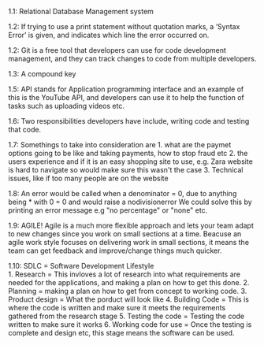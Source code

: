 1.1: Relational Database Management system

1.2: If trying to use a print statement without quotation marks, a ‘Syntax Error’ is given, and indicates which line the error occurred on.

1.2: Git is a free tool that developers can use for code development management, and they can track changes to code from multiple developers.

1.3: A compound key

1.5: API stands for Application programming interface and an example of this is the YouTube API, and developers can use it to help the function of tasks such as uploading videos etc.

1.6: Two responsibilities developers have include, writing code and testing that code.

1.7: Somethings to take into consideration are 
	1. what are the paymet options going to be like and taking payments, how to stop fraud etc
        2. the users experience and if it is an easy shopping site to use, e.g. Zara website is hard to navigate so would make sure this wasn't the case
	3. Technical issues, like if too many people are on the website

1.8: An error would be called when a denominator = 0, due to anything being * with 0 = 0 and would raise a nodivisionerror 
    We could solve this by printing an error message e.g "no percentage" or "none" etc.

1.9: AGILE! Agile is a much more flexible approach and lets your team adapt to new changes since you work on small sections at a time. 
	Beacuse an agile work style focuses on delivering work in small sections, it means the team can get feedback and improve/change things much quicker.

1.10: SDLC = Software Development Lifestyle     
	1. Research = This invloves a lot of research into what requirements are needed for the applications, and making a plan on how to get this done.
	2. Planning = making a plan on how to get from concept to working code. 
	3. Product design = What the porduct will look like
	4. Building Code = This is where the code is written and make sure it meets the requirements gathered from the research stage
	5. Testing the code = Testing the code written to make sure it works 
	6. Working code for use = Once the testing is complete and design etc, this stage means the software can be used.

